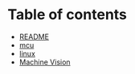 # Table of contents

* [README](README.md)
* [mcu](mcu/mcu.md)
* [linux](linux/linux.md)
* [Machine Vision](mv/machine-vision.md)

